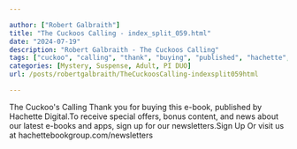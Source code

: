 ```yaml
---

author: ["Robert Galbraith"]
title: "The Cuckoos Calling - index_split_059.html"
date: "2024-07-19"
description: "Robert Galbraith - The Cuckoos Calling"
tags: ["cuckoo", "calling", "thank", "buying", "published", "hachette", "receive", "special", "offer", "bonus", "content", "news", "latest", "apps", "sign", "visit", "u"]
categories: [Mystery, Suspense, Adult, PI DUO]
url: /posts/robertgalbraith/TheCuckoosCalling-indexsplit059html

---
```



The Cuckoo's Calling
Thank you for buying this e-book, published by Hachette Digital.To receive special offers, bonus content, and news about our latest e-books and apps, sign up for our newsletters.Sign Up
Or visit us at hachettebookgroup.com/newsletters
